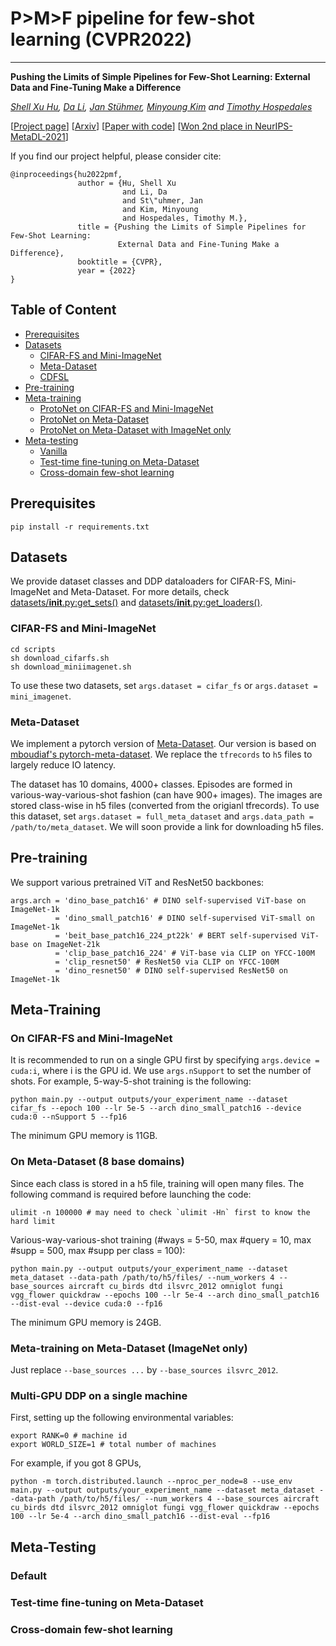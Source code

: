# P>M>F pipeline for few-shot learning (CVPR2022)
---

**Pushing the Limits of Simple Pipelines for Few-Shot Learning: External Data and Fine-Tuning Make a Difference**

*[Shell Xu Hu](https://hushell.github.io/), [Da Li](https://dali-dl.github.io/), [Jan Stühmer](https://scholar.google.com/citations?user=pGukv5YAAAAJ&hl=en), [Minyoung Kim](https://sites.google.com/site/mikim21/) and [Timothy Hospedales](https://homepages.inf.ed.ac.uk/thospeda/)*


[[Project page](https://hushell.github.io/pmf/)]
[[Arxiv]()]
[[Paper with code]()]
[[Won 2nd place in NeurIPS-MetaDL-2021]()]


If you find our project helpful, please consider cite:
```
@inproceedings{hu2022pmf,
               author = {Hu, Shell Xu
                         and Li, Da
                         and St\"uhmer, Jan
                         and Kim, Minyoung
                         and Hospedales, Timothy M.},
               title = {Pushing the Limits of Simple Pipelines for Few-Shot Learning:
                        External Data and Fine-Tuning Make a Difference},
               booktitle = {CVPR},
               year = {2022}
}
```


## Table of Content
* [Prerequisites](#prerequisites)
* [Datasets](#datasets)
    * [CIFAR-FS and Mini-ImageNet](#cifar-fs-and-mini-imagenet)
    * [Meta-Dataset](#meta-dataset)
    * [CDFSL](#cdfsl)
* [Pre-training](#pre-training)
* [Meta-training](#meta-training)
    * [ProtoNet on CIFAR-FS and Mini-ImageNet](#protonet-on-cifar-fs-and-mini-imagenet)
    * [ProtoNet on Meta-Dataset](#protonet-on-meta-dataset)
    * [ProtoNet on Meta-Dataset with ImageNet only](#protonet-on-meta-dataset-with-imagenet-only)
* [Meta-testing](#meta-testing)
    * [Vanilla](#vanilla)
    * [Test-time fine-tuning on Meta-Dataset](#test-time-fine-tuning-on-meta-dataset)
    * [Cross-domain few-shot learning](#cross-domain-few-shot-learning)


## Prerequisites
```
pip install -r requirements.txt
```

## Datasets
We provide dataset classes and DDP dataloaders for CIFAR-FS, Mini-ImageNet and Meta-Dataset. 
For more details, check [datasets/__init__.py:get_sets()](datasets/__init__.py#L15) and [datasets/__init__.py:get_loaders()](datasets/__init__.py#L70).

### CIFAR-FS and Mini-ImageNet
```
cd scripts
sh download_cifarfs.sh
sh download_miniimagenet.sh
```
To use these two datasets, set `args.dataset = cifar_fs` or `args.dataset = mini_imagenet`.

### Meta-Dataset
We implement a pytorch version of [Meta-Dataset](https://github.com/google-research/meta-dataset).
Our version is based on [mboudiaf's pytorch-meta-dataset](https://github.com/mboudiaf/pytorch-meta-dataset).
We replace the `tfrecords` to `h5` files to largely reduce IO latency. 

The dataset has 10 domains, 4000+ classes. Episodes are formed in various-way-various-shot fashion (can have 900+ images).
The images are stored class-wise in h5 files (converted from the origianl tfrecords).
To use this dataset, set `args.dataset = full_meta_dataset` and `args.data_path = /path/to/meta_dataset`.
We will soon provide a link for downloading h5 files.


## Pre-training
We support various pretrained ViT and ResNet50 backbones:
```
args.arch = 'dino_base_patch16' # DINO self-supervised ViT-base on ImageNet-1k
          = 'dino_small_patch16' # DINO self-supervised ViT-small on ImageNet-1k
          = 'beit_base_patch16_224_pt22k' # BERT self-supervised ViT-base on ImageNet-21k
          = 'clip_base_patch16_224' # ViT-base via CLIP on YFCC-100M
          = 'clip_resnet50' # ResNet50 via CLIP on YFCC-100M
          = 'dino_resnet50' # DINO self-supervised ResNet50 on ImageNet-1k
```


## Meta-Training

### On CIFAR-FS and Mini-ImageNet
It is recommended to run on a single GPU first by specifying `args.device = cuda:i`, where i is the GPU id. 
We use `args.nSupport` to set the number of shots. For example, 5-way-5-shot training is the following:
```
python main.py --output outputs/your_experiment_name --dataset cifar_fs --epoch 100 --lr 5e-5 --arch dino_small_patch16 --device cuda:0 --nSupport 5 --fp16
```
The minimum GPU memory is 11GB.

### On Meta-Dataset (8 base domains)
Since each class is stored in a h5 file, training will open many files. The following command is required before launching the code:
```
ulimit -n 100000 # may need to check `ulimit -Hn` first to know the hard limit
```
Various-way-various-shot training (#ways = 5-50, max #query = 10, max #supp = 500, max #supp per class = 100):

```
python main.py --output outputs/your_experiment_name --dataset meta_dataset --data-path /path/to/h5/files/ --num_workers 4 --base_sources aircraft cu_birds dtd ilsvrc_2012 omniglot fungi vgg_flower quickdraw --epochs 100 --lr 5e-4 --arch dino_small_patch16 --dist-eval --device cuda:0 --fp16
```
The minimum GPU memory is 24GB.

### Meta-training on Meta-Dataset (ImageNet only)
Just replace `--base_sources ...` by `--base_sources ilsvrc_2012`.

### Multi-GPU DDP on a single machine
First, setting up the following environmental variables: 
```
export RANK=0 # machine id
export WORLD_SIZE=1 # total number of machines
```
For example, if you got 8 GPUs, 
```
python -m torch.distributed.launch --nproc_per_node=8 --use_env main.py --output outputs/your_experiment_name --dataset meta_dataset --data-path /path/to/h5/files/ --num_workers 4 --base_sources aircraft cu_birds dtd ilsvrc_2012 omniglot fungi vgg_flower quickdraw --epochs 100 --lr 5e-4 --arch dino_small_patch16 --dist-eval --fp16
```


## Meta-Testing

### Default 

### Test-time fine-tuning on Meta-Dataset

### Cross-domain few-shot learning
